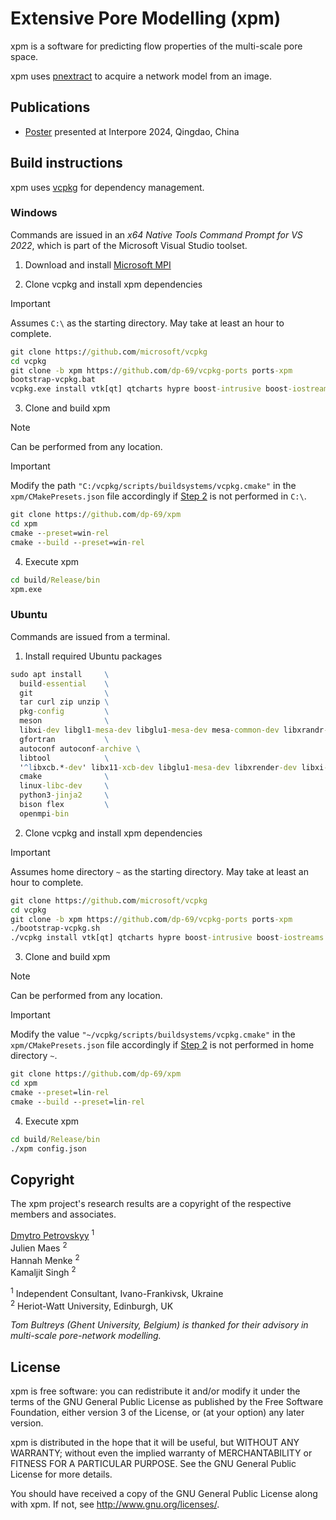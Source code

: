 # Extensive Pore Modelling (xpm)

xpm is a software for predicting flow properties of the multi-scale pore space.

xpm uses [pnextract](https://github.com/ImperialCollegeLondon/pnextract) to acquire a network model from an image.

## Publications

- [Poster](https://doi.org/10.6084/m9.figshare.25902862.v1) presented at Interpore 2024, Qingdao, China

## Build instructions

xpm uses [vcpkg](https://vcpkg.io/) for dependency management.

<!--
> [!NOTE]
> The decimal separator in your system (see region or locale settings) must be a period (.) and not a comma (,). This issue is typical of Cyrillic-based Windows or Ubuntu operating systems.
-->

### Windows

Commands are issued in an *x64 Native Tools Command Prompt for VS 2022*, which is part of the Microsoft Visual Studio toolset.

1. Download and install [Microsoft MPI](https://www.microsoft.com/en-us/download/details.aspx?id=57467)

2. <a id="W2"></a> Clone vcpkg and install xpm dependencies

> [!IMPORTANT]
> Assumes `C:\` as the starting directory. May take at least an hour to complete.

```cmd
git clone https://github.com/microsoft/vcpkg
cd vcpkg
git clone -b xpm https://github.com/dp-69/vcpkg-ports ports-xpm
bootstrap-vcpkg.bat
vcpkg.exe install vtk[qt] qtcharts hypre boost-intrusive boost-iostreams boost-graph fmt argh --overlay-ports=ports-xpm --clean-after-build
```

3. <a id="W3"></a> Clone and build xpm

> [!NOTE]
> Can be performed from any location.<br/>

> [!IMPORTANT]
> Modify the path `"C:/vcpkg/scripts/buildsystems/vcpkg.cmake"` in the `xpm/CMakePresets.json` file accordingly if [Step 2](#W2) is not performed in `C:\`.

```cmd
git clone https://github.com/dp-69/xpm
cd xpm
cmake --preset=win-rel
cmake --build --preset=win-rel
```

4. Execute xpm
```cmd
cd build/Release/bin
xpm.exe
```

### Ubuntu

Commands are issued from a terminal.

1. Install required Ubuntu packages
```cmd
sudo apt install     \
  build-essential    \
  git                \
  tar curl zip unzip \
  pkg-config         \
  meson              \
  libxi-dev libgl1-mesa-dev libglu1-mesa-dev mesa-common-dev libxrandr-dev libxxf86vm-dev \
  gfortran           \
  autoconf autoconf-archive \
  libtool            \
  '^libxcb.*-dev' libx11-xcb-dev libglu1-mesa-dev libxrender-dev libxi-dev libxkbcommon-dev libxkbcommon-x11-dev \
  cmake              \
  linux-libc-dev     \
  python3-jinja2     \
  bison flex         \
  openmpi-bin        
```

2. <a id="U2"></a> Clone vcpkg and install xpm dependencies

> [!IMPORTANT]
> Assumes home directory `~` as the starting directory. May take at least an hour to complete.

```cmd
git clone https://github.com/microsoft/vcpkg
cd vcpkg
git clone -b xpm https://github.com/dp-69/vcpkg-ports ports-xpm
./bootstrap-vcpkg.sh
./vcpkg install vtk[qt] qtcharts hypre boost-intrusive boost-iostreams boost-graph fmt argh --overlay-ports=ports-xpm --clean-after-build
```

3. <a id="U3"></a> Clone and build xpm

> [!NOTE]
> Can be performed from any location.<br/>

> [!IMPORTANT]
> Modify the value `"~/vcpkg/scripts/buildsystems/vcpkg.cmake"` in the `xpm/CMakePresets.json` file accordingly if [Step 2](#U2) is not performed in home directory `~`.

```cmd
git clone https://github.com/dp-69/xpm
cd xpm
cmake --preset=lin-rel
cmake --build --preset=lin-rel
```

4. Execute xpm
```cmd
cd build/Release/bin
./xpm config.json
```

## Copyright

The xpm project's research results are a copyright of the respective members and associates.

[Dmytro Petrovskyy](https://www.linkedin.com/in/dmytro-petrovskyy/) <sup>1</sup><br/>
Julien Maes <sup>2</sup><br/>
Hannah Menke <sup>2</sup><br/>
Kamaljit Singh <sup>2</sup><br/>

<sup>1</sup> Independent Consultant, Ivano-Frankivsk, Ukraine<br/>
<sup>2</sup> Heriot-Watt University, Edinburgh, UK

*Tom Bultreys (Ghent University, Belgium) is thanked for their advisory in multi-scale pore-network modelling.*

## License

xpm is free software: you can redistribute it and/or modify it under the terms of the GNU General Public License as published by the Free Software Foundation, either version 3 of the License, or (at your option) any later version.

xpm is distributed in the hope that it will be useful, but WITHOUT ANY WARRANTY; without even the implied warranty of MERCHANTABILITY or FITNESS FOR A PARTICULAR PURPOSE. See the GNU General Public License for more details.

You should have received a copy of the GNU General Public License along with xpm. If not, see <http://www.gnu.org/licenses/>.
